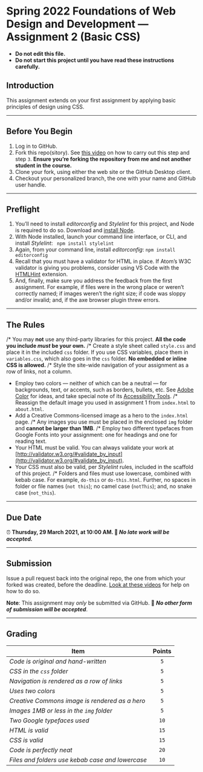 # Spring 2022 Foundations of Web Design and Development — Assignment 2 (Basic CSS)

* **Do not edit this file.**
* **Do not start this project until you have read these instructions carefully.**

## Introduction
This assignment extends on your first assignment by applying basic principles of design using CSS.

---

## Before You Begin
1. Log in to GitHub.
2. Fork this repo(sitory). See [this video](http://code-warrior.github.io/tutorials/git/github/forking-and-cloning-at-the-github-web-site/) on how to carry out this step and step `3`. **Ensure you’re forking the repository from me and not another student in the course.**
3. Clone your fork, using either the web site or the GitHub Desktop client.
4. Checkout your personalized branch, the one with your name and GitHub user handle.

---

## Preflight
1. You’ll need to install _editorconfig_ and _Stylelint_ for this project, and Node is required to do so. Download and [install Node](https://nodejs.org/en/).
2. With Node installed, launch your command line interface, or CLI, and install _Stylelint_: ` npm install stylelint`
3. Again, from your command line, install _editorconfig_: `npm install editorconfig`
4. Recall that you must have a validator for HTML in place. If Atom’s W3C validator is giving you problems, consider using VS Code with the [HTMLHint](https://marketplace.visualstudio.com/items?itemName=mkaufman.HTMLHint) extension.
5. And, finally, make sure you address the feedback from the first assignment. For example, if files were in the wrong place or weren’t correctly named; if images weren’t the right size; if code was sloppy and/or invalid; and, if the axe browser plugin threw errors.

---

## The Rules

/* You may **not** use any third-party libraries for this project. **All the code you include _must_ be your own.**
/* Create a style sheet called `style.css` and place it in the included `css` folder. If you use CSS variables, place them in `variables.css`, which also goes in the `css` folder. **No embedded or inline CSS is allowed.**
/* Style the site-wide navigation of your assignment as a row of links, not a column.
* Employ two colors — neither of which can be a neutral — for backgrounds, text, or accents, such as borders, bullets, etc. See [Adobe Color](https://color.adobe.com/create/color-wheel) for ideas, and take special note of its [Accessibility Tools](https://color.adobe.com/create/color-contrast-analyzer).
/* Reassign the default image you used in assignment 1 from `index.html` to `about.html`.
* Add a Creative Commons-licensed image as a hero to the `index.html` page.
/* Any images you use must be placed in the enclosed `img` folder and **cannot be larger than 1MB**.
/* Employ two different typefaces from Google Fonts into your assignment: one for headings and one for reading text.
* Your HTML must be valid. You can always validate your work at [http://validator.w3.org/#validate_by_input](http://validator.w3.org/#validate_by_input).
* Your CSS must also be valid, per _Stylelint_ rules, included in the scaffold of this project.
/* Folders and files must use lowercase, combined with kebab case. For example, `do-this` or `do-this.html`. Further, no spaces in folder or file names (`not this`); no camel case (`notThis`); and, no snake case (`not_this`).

---

## Due Date
⏰ **Thursday, 29 March 2021, at 10:00 AM. 🚫 _No late work will be accepted._**

---

## Submission
Issue a pull request back into the original repo, the one from which your forked was created, before the deadline. [Look at these videos](http://code-warrior.github.io/tutorials/git/github/) for help on how to do so.

**Note**: This assignment may *only* be submitted via GitHub. 🚫 **_No other form of submission will be accepted_**.

---

## Grading
| Item                                             | Points |
|--------------------------------------------------|:------:|
| *Code is original and hand-written*              | `5`    |
| *CSS in the `css` folder*                        | `5`    |
| *Navigation is rendered as a row of links*       | `5`    |
| *Uses two colors*                                | `5`    |
| *Creative Commons image is rendered as a hero*   | `5`    |
| *Images 1MB or less in the `img` folder*         | `5`    |
| *Two Google typefaces used*                      | `10`   |
| *HTML is valid*                                  | `15`   |
| *CSS is valid*                                   | `15`   |
| *Code is perfectly neat*                         | `20`   |
| *Files and folders use kebab case and lowercase* | `10`   |
